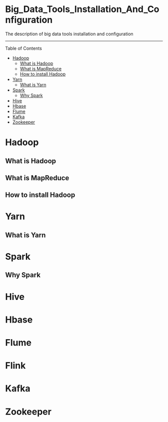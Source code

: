 # Big_Data_Tools_Installation_And_Configuration
The description of big data tools installation and configuration


---
Table of Contents

* [Hadoop](#Hadoop)
    * [What is Hadoop](#What-is-Hadoop)
    * [What is MapReduce](#What-is-MapReduce)
    * [How to install Hadoop](#How-to-install-Hadoop)
* [Yarn](#Yarn)
    * [What is Yarn](#What-is-Yarn)   
* [Spark](#Spark)
    * [Why Spark](#Why-Spark)
* [Hive](#Hive)
* [Hbase](#Hbase)
* [Flume](#Flume)
* [Kafka](#Kafka)
* [Zookeeper](#Zookeeper)


# Hadoop
## What is Hadoop
## What is MapReduce
## How to install Hadoop

# Yarn
## What is Yarn

# Spark

## Why Spark

# Hive

# Hbase

# Flume

# Flink

# Kafka

# Zookeeper
